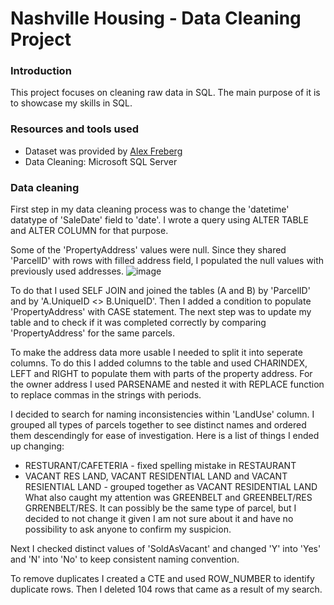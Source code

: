 # Nashville Housing - Data Cleaning Project


### Introduction

This project focuses on cleaning raw data in SQL. The main purpose of it is to showcase my skills in SQL.

### Resources and tools used

- Dataset was provided by [Alex Freberg](https://github.com/AlexTheAnalyst/PortfolioProjects/blob/main/Nashville%20Housing%20Data%20for%20Data%20Cleaning.xlsx)
- Data Cleaning: Microsoft SQL Server
### Data cleaning

First step in my data cleaning process was to change the 'datetime' datatype of 'SaleDate' field to 'date'. I wrote a query using ALTER TABLE and ALTER COLUMN for that purpose.

Some of the 'PropertyAddress' values were null. Since they shared 'ParcelID' with rows with filled address field, I populated the null values with previously used addresses.
![image](https://github.com/KarolinaJurkin/Nashville-Housing---Data-Cleaning/assets/53952580/78edbbdf-d497-4280-8d77-df64df5c6034)
 
To do that I used SELF JOIN and joined the tables (A and B) by 'ParcelID' and by 'A.UniqueID <> B.UniqueID'. Then I added a condition to populate 'PropertyAddress' with CASE statement. The next step was to update my table and to check if it was completed correctly by comparing 'PropertyAddress' for the same parcels.

To make the address data more usable I needed to split it into seperate columns. To do this I added columns to the table and used CHARINDEX, LEFT and RIGHT to populate them with parts of the property address. For the owner address I used PARSENAME and nested it with REPLACE function to replace commas in the strings with periods. 

I decided to search for naming inconsistencies within 'LandUse' column. I grouped all types of parcels together to see distinct names and ordered them descendingly for ease of investigation. Here is a list of things I ended up changing:
- RESTURANT/CAFETERIA - fixed spelling mistake in RESTAURANT
- VACANT RES LAND, VACANT RESIDENTIAL LAND and VACANT RESIENTIAL LAND - grouped together as VACANT RESIDENTIAL LAND
What also caught my attention was GREENBELT and GREENBELT/RES GRRENBELT/RES. It can possibly be the same type of parcel, but I decided to not change it given I am not sure about it and have no possibility to ask anyone to confirm my suspicion. 

Next I checked distinct values of 'SoldAsVacant' and changed 'Y' into 'Yes' and 'N' into 'No' to keep consistent naming convention.

To remove duplicates I created a CTE and used ROW_NUMBER to identify duplicate rows. Then I deleted 104 rows that came as a result of my search.
